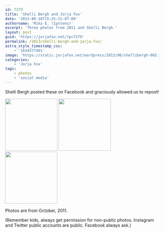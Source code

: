 ```yaml
---
id: 7379
title: 'Shelli Bergh and Jorja Fox'
date: '2013-06-18T15:25:21-07:00'
authorname: 'Mika E. (Ipstenu)'
excerpt: 'Three photos from 2011 and Shelli Bergh.'
layout: post
guid: 'https://jorjafox.net/?p=7379'
permalink: /2013/shelli-bergh-and-jorja-fox/
astra_style_timestamp_css:
    - '1634377401'
image: 'https://static.jorjafox.net/wordpress/2013/06/shellibergh-003.jpg'
categories:
    - 'Jorja Fox'
tags:
    - photos
    - 'social media'
---
```


Shelli Bergh posted these on Facebook and graciously allowed us to repost!

<a href="https://www.facebook.com/photo.php?fbid=2483262248869&amp;set=t.690856331&amp;type=3&amp;theater"><img alt="" src="https://jorjafox.net/gallery/cache/personal/jorja/friends/shellibergh-001_200_cw200_ch200_thumb.jpg" width="170" height="170" /></a> <a href="https://www.facebook.com/photo.php?fbid=10150390861755516&amp;set=t.690856331&amp;type=3&amp;theater"><img alt="" src="https://jorjafox.net/gallery/cache/personal/jorja/friends/shellibergh-002_200_cw200_ch200_thumb.jpg" width="170" height="170" /></a> <a href="https://www.facebook.com/photo.php?fbid=287547097940328&amp;set=t.690856331&amp;type=3&amp;src=https%3A%2F%2Ffbcdn-sphotos-d-a.akamaihd.net%2Fhphotos-ak-prn1%2F316714_287547097940328_66157346_n.jpg&amp;size=453%2C604"><img alt="" src="https://jorjafox.net/gallery/cache/personal/jorja/friends/shellibergh-003_200_cw200_ch200_thumb.jpg" width="170" height="170" /></a>

Photos are from October, 2011.

(Remember kids, always get permission for non-public photos. Instagram and Twitter public accounts are public. Facebook always ask.)
